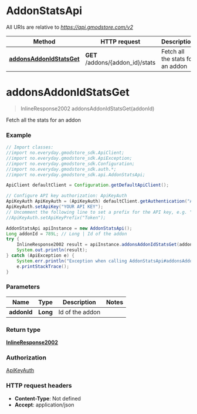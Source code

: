 # AddonStatsApi

All URIs are relative to *https://api.gmodstore.com/v2*

Method | HTTP request | Description
------------- | ------------- | -------------
[**addonsAddonIdStatsGet**](AddonStatsApi.md#addonsAddonIdStatsGet) | **GET** /addons/{addon_id}/stats | Fetch all the stats for an addon

<a name="addonsAddonIdStatsGet"></a>
# **addonsAddonIdStatsGet**
> InlineResponse2002 addonsAddonIdStatsGet(addonId)

Fetch all the stats for an addon

### Example
```java
// Import classes:
//import no.everyday.gmodstore_sdk.ApiClient;
//import no.everyday.gmodstore_sdk.ApiException;
//import no.everyday.gmodstore_sdk.Configuration;
//import no.everyday.gmodstore_sdk.auth.*;
//import no.everyday.gmodstore_sdk.api.AddonStatsApi;

ApiClient defaultClient = Configuration.getDefaultApiClient();

// Configure API key authorization: ApiKeyAuth
ApiKeyAuth ApiKeyAuth = (ApiKeyAuth) defaultClient.getAuthentication("ApiKeyAuth");
ApiKeyAuth.setApiKey("YOUR API KEY");
// Uncomment the following line to set a prefix for the API key, e.g. "Token" (defaults to null)
//ApiKeyAuth.setApiKeyPrefix("Token");

AddonStatsApi apiInstance = new AddonStatsApi();
Long addonId = 789L; // Long | Id of the addon
try {
    InlineResponse2002 result = apiInstance.addonsAddonIdStatsGet(addonId);
    System.out.println(result);
} catch (ApiException e) {
    System.err.println("Exception when calling AddonStatsApi#addonsAddonIdStatsGet");
    e.printStackTrace();
}
```

### Parameters

Name | Type | Description  | Notes
------------- | ------------- | ------------- | -------------
 **addonId** | **Long**| Id of the addon |

### Return type

[**InlineResponse2002**](InlineResponse2002.md)

### Authorization

[ApiKeyAuth](../README.md#ApiKeyAuth)

### HTTP request headers

 - **Content-Type**: Not defined
 - **Accept**: application/json

